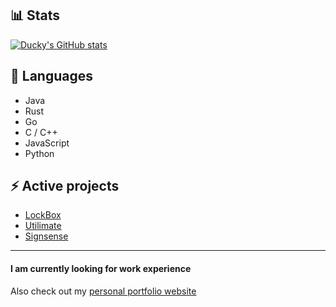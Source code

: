 ## 📊 Stats

[![Ducky's GitHub stats](https://github-readme-stats.vercel.app/api?username=duckysmacky)](https://github.com/anuraghazra/github-readme-stats&show_icons=true&theme=gotham )

## 🔮 Languages

- Java
- Rust
- Go
- C / C++
- JavaScript
- Python

## ⚡ Active projects

- [LockBox](https://github.com/duckysmacky/lockbox)
- [Utilimate](https://github.com/duckysmacky/utilimate)
- [Signsense](https://github.com/duckysmacky/signsense)

----

#### I am currently looking for work experience

Also check out my [personal portfolio website](https://nikdor.carrd.co/)

